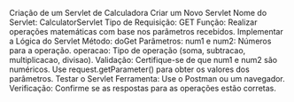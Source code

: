Criação de um Servlet de Calculadora
Criar um Novo Servlet
Nome do Servlet: CalculatorServlet
Tipo de Requisição: GET
Função: Realizar operações matemáticas com base nos parâmetros recebidos.
Implementar a Lógica do Servlet
Método: doGet
Parâmetros:
num1 e num2: Números para a operação.
operacao: Tipo de operação (soma, subtracao, multiplicacao, divisao).
Validação:
Certifique-se de que num1 e num2 são numéricos.
Use request.getParameter() para obter os valores dos parâmetros.
Testar o Servlet
Ferramenta: Use o Postman ou um navegador.
Verificação: Confirme se as respostas para as operações estão corretas.
